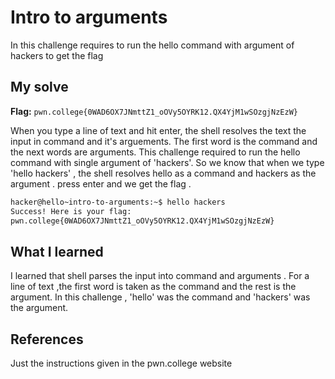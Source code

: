 # Intro to arguments
In this challenge requires to  run the hello command with argument of hackers to get the flag

## My solve 

**Flag:** `pwn.college{0WAD6OX7JNmttZ1_oOVy5OYRK12.QX4YjM1wSOzgjNzEzW}`

When you type a line of text and hit enter, the shell resolves the text the input in command and it's arguements. The first word is the command and the next words are  arguments.
This challenge required to run the hello command with single argument of 'hackers'.
So we know that when we type 'hello hackers' , the shell resolves hello as a command and hackers as the argument . 
press enter and we get the flag .
```bash
hacker@hello~intro-to-arguments:~$ hello hackers
Success! Here is your flag:
pwn.college{0WAD6OX7JNmttZ1_oOVy5OYRK12.QX4YjM1wSOzgjNzEzW}
```

## What I learned
I learned that shell parses the input into command and arguments . For a line of text ,the first word is taken as the command and the rest is the argument.
In this challenge , 'hello' was the command and 'hackers' was the argument.


## References 
Just the instructions given in the pwn.college website 
